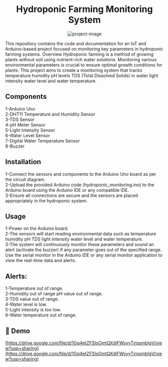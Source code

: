 <h1 align="center" id="title">Hydroponic Farming Monitoring System</h1>

<p align="center"><img src="https://i.postimg.cc/jCV3Svb1/img1.jpg" alt="project-image"></p>

<p id="description">This repository contains the code and documentation for an IoT and Arduino-based project focused on monitoring key parameters in hydroponic farming systems. Overview Hydroponic farming is a method of growing plants without soil using nutrient-rich water solutions. Monitoring various environmental parameters is crucial to ensure optimal growth conditions for plants. This project aims to create a monitoring system that tracks temperature humidity pH levels TDS (Total Dissolved Solids) in water light intensity water level and water temperature.</p>

<h2>Components</h2>

1-Arduino Uno  
2-DHT11 Temperature and Humidity Sensor  
3-TDS Sensor  
4-pH Meter Sensor  
5-Light Intensity Sensor  
6-Water Level Sensor  
7-Digital Water Temperature Sensor  
8-Buzzer<h2>Installation</h2>

1-Connect the sensors and components to the Arduino Uno board as per the circuit diagram.  
2-Upload the provided Arduino code (hydroponic\_monitoring.ino) to the Arduino board using the Arduino IDE or any compatible IDE.  
3-Ensure all connections are secure and the sensors are placed appropriately in the hydroponic system.<h2>Usage</h2>

1-Power on the Arduino board.  
2-The sensors will start reading environmental data such as temperature humidity pH TDS light intensity water level and water temperature.  
3-The system will continuously monitor these parameters and sound an alert (activate the buzzer) if any parameter goes out of the specified range. Use the serial monitor in the Arduino IDE or any serial monitor application to view the real-time data and alerts.<h2>Alerts:</h2>

1-Temperature out of range.  
2-Humidity out of range pH value out of range.  
3-TDS value out of range.  
4-Water level is low.  
5-Light intensity is too low.  
6-Water temperature out of range.

<h2>🚀 Demo</h2>

[https://drive.google.com/file/d/1Gq4etZFSIsOmtQXdjFWsyyTirqsmblgV/view?usp=sharing](https://drive.google.com/file/d/1Gq4etZFSIsOmtQXdjFWsyyTirqsmblgV/view?usp=sharing)
